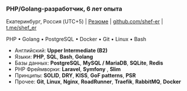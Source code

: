### PHP/Golang-разработчик, 6 лет опыта

Екатеринбург, Россия (UTC+5) | [Резюме](https://career.habr.com/shef-er) | [github.com/shef-er](https://github.com/shef-er) | [t.me/shef_er](https://t.me/shef_er)

PHP • Golang • PostgreSQL • Docker • Git • Linux • Bash

* Английский: **Upper Intermediate (B2)**
* Языки: **PHP**, **SQL**, **Bash**, **Golang**
* Базы данных: **PostgreSQL**, **MySQL / MariaDB**, **SQLite**, **Redis**
* PHP Фреймворки: **Laravel**, **Symfony** , **Slim**
* Принципы: **SOLID**, **DRY**, **KISS**, **GoF patterns**, **PSR**
* Прочее: **Git**, **Linux**, **Nginx**, **RoadRunner**, **Traefik**, **RabbitMQ**, **Docker**
